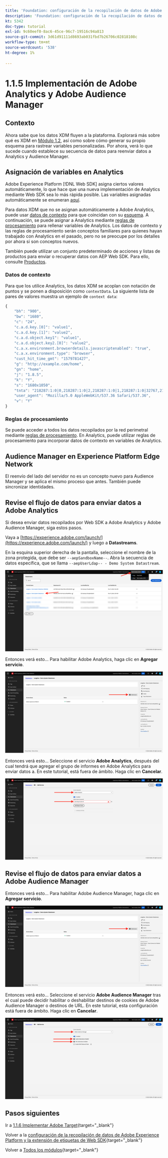 ```yaml
---
title: 'Foundation: configuración de la recopilación de datos de Adobe Experience Platform y la extensión de Web SDK: implementación de Adobe Analytics y Adobe Audience Manager'
description: 'Foundation: configuración de la recopilación de datos de Adobe Experience Platform y la extensión de Web SDK: implementación de Adobe Analytics y Adobe Audience Manager'
kt: 5342
doc-type: tutorial
exl-id: 9c60eef0-8ac6-45ce-96c7-19516c94a813
source-git-commit: 3d61d91111d8693ab031fbd7b26706c02818108c
workflow-type: tm+mt
source-wordcount: '538'
ht-degree: 1%

---
```


# 1.1.5 Implementación de Adobe Analytics y Adobe Audience Manager

## Contexto

Ahora sabe que los datos XDM fluyen a la plataforma. Explorará más sobre qué es XDM en [Módulo 1.2](./../dc1.2/data-ingestion.md), así como sobre cómo generar su propio esquema para rastrear variables personalizadas. Por ahora, verá lo que sucede cuando establece su secuencia de datos para reenviar datos a Analytics y Audience Manager.

## Asignación de variables en Analytics

Adobe Experience Platform [!DNL Web SDK] asigna ciertos valores automáticamente, lo que hace que una nueva implementación de Analytics mediante Web SDK sea lo más rápida posible. Las variables asignadas automáticamente se enumeran [aquí](https://experienceleague.adobe.com/docs/experience-platform/edge/data-collection/adobe-analytics/automatically-mapped-vars.html#data-collection).

Para datos XDM que no se asignan automáticamente a Adobe Analytics, puede usar [datos de contexto](https://experienceleague.adobe.com/docs/analytics/implementation/vars/page-vars/contextdata.html?lang=es) para que coincidan con su [esquema](https://experienceleague.adobe.com/docs/experience-platform/xdm/schema/composition.html?lang=es). A continuación, se puede asignar a Analytics mediante [reglas de procesamiento](https://experienceleague.adobe.com/docs/analytics/admin/admin-tools/processing-rules/processing-rules-configuration/t-processing-rules.html) para rellenar variables de Analytics. Los datos de contexto y las reglas de procesamiento serán conceptos familiares para quienes hayan trabajado con Analytics en el pasado, pero no se preocupe por los detalles por ahora si son conceptos nuevos.

También puede utilizar un conjunto predeterminado de acciones y listas de productos para enviar o recuperar datos con AEP Web SDK. Para ello, consulte [Productos](https://experienceleague.adobe.com/docs/experience-platform/edge/data-collection/collect-commerce-data.html?lang=en#data-collection).

### Datos de contexto

Para que los utilice Analytics, los datos XDM se acoplan con notación de puntos y se ponen a disposición como `contextData`. La siguiente lista de pares de valores muestra un ejemplo de `context data`:

```javascript
{
    "bh": "900",
    "bw": "1680",
    "c": "24",
    "c.a.d.key.[0]": "value1",
    "c.a.d.key.[1]": "value2",
    "c.a.d.object.key1": "value1",
    "c.a.d.object.key2.[0]": "value2",
    "c.a.x.environment.browserdetails.javascriptenabled": "true",
    "c.a.x.environment.type": "browser",
    "cust_hit_time_gmt": "1579781427",
    "g": "http://example.com/home",
    "gn": "home",
    "j": "1.8.5",
    "k": "Y",
    "s": "1680x1050",
    "tnta": "218287:1:0|0,218287:1:0|2,218287:1:0|1,218287:1:0|32767,218287:1:01,218287:1:0|0,218287:1:0|1,218287:1:0|0,218287:1:0|1",
    "user_agent": "Mozilla/5.0 AppleWebKit/537.36 Safari/537.36",
    "v": "Y"
}
```

### Reglas de procesamiento

Se puede acceder a todos los datos recopilados por la red perimetral mediante [reglas de procesamiento](https://experienceleague.adobe.com/docs/analytics/admin/admin-tools/processing-rules/processing-rules-configuration/t-processing-rules.html). En Analytics, puede utilizar reglas de procesamiento para incorporar datos de contexto en variables de Analytics.

## Audience Manager en Experience Platform Edge Network

El reenvío del lado del servidor no es un concepto nuevo para Audience Manager y se aplica el mismo proceso que antes. También puede sincronizar identidades.

## Revise el flujo de datos para enviar datos a Adobe Analytics

Si desea enviar datos recopilados por Web SDK a Adobe Analytics y Adobe Audience Manager, siga estos pasos.

Vaya a [https://experience.adobe.com/launch/](https://experience.adobe.com/launch/) y luego a **Datastreams**.

En la esquina superior derecha de la pantalla, seleccione el nombre de la zona protegida, que debe ser `--aepSandboxName--`. Abra la secuencia de datos específica, que se llama `--aepUserLdap-- - Demo System Datastream`.

![Haga clic en el icono Configuración de Edge en el panel de navegación izquierdo](./images/edgeconfig1b.png)

Entonces verá esto... Para habilitar Adobe Analytics, haga clic en **Agregar servicio**.

![Depurador de AEP](./images/aa2.png)

Entonces verá esto... Seleccione el servicio **Adobe Analytics**, después del cual tendrá que agregar el grupo de informes en Adobe Analytics para enviar datos a. En este tutorial, está fuera de ámbito. Haga clic en **Cancelar**.

![Depurador de AEP](./images/aa3.png)

## Revise el flujo de datos para enviar datos a Adobe Audience Manager

Entonces verá esto... Para habilitar Adobe Audience Manager, haga clic en **Agregar servicio**.

![Depurador de AEP](./images/aa2.png)

Entonces verá esto... Seleccione el servicio **Adobe Audience Manager** tras el cual puede decidir habilitar o deshabilitar destinos de cookies de Adobe Audience Manager o destinos de URL. En este tutorial, esta configuración está fuera de ámbito. Haga clic en **Cancelar**.

![Depurador de AEP](./images/aam1.png)

## Pasos siguientes

Ir a [1.1.6 Implementar Adobe Target](./ex6.md){target="_blank"}

Volver a la [configuración de la recopilación de datos de Adobe Experience Platform y la extensión de etiquetas de Web SDK](./data-ingestion-launch-web-sdk.md){target="_blank"}

Volver a [Todos los módulos](./../../../../overview.md){target="_blank"}

